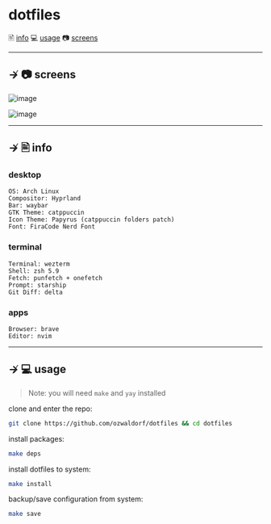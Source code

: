 # dotfiles

🖹 [info](#--info)
💻 [usage](#--usage) 
📷 [screens](#--screens)

---

## ↛ 📷 screens

![image](https://user-images.githubusercontent.com/8976745/226779414-11b5d8be-1f89-40c7-b0e4-c1a022bd954f.png)

![image](https://user-images.githubusercontent.com/8976745/226779910-bd397ce7-b396-44b5-a777-84a26fc66509.png)

---

## ↛ 🖹 info

### desktop

```
OS: Arch Linux 
Compositor: Hyprland
Bar: waybar
GTK Theme: catppuccin
Icon Theme: Papyrus (catppuccin folders patch)
Font: FiraCode Nerd Font
```

### terminal

```
Terminal: wezterm
Shell: zsh 5.9
Fetch: punfetch + onefetch
Prompt: starship
Git Diff: delta
```

### apps

```
Browser: brave
Editor: nvim
```

---

## ↛ 💻 usage

> Note: you will need `make` and `yay` installed

clone and enter the repo:

```sh
git clone https://github.com/ozwaldorf/dotfiles && cd dotfiles
```

install packages:
```sh
make deps
```

install dotfiles to system:

```sh
make install
```

backup/save configuration from system:

```sh
make save
```
